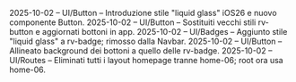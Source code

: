 2025-10-02 – UI/Button – Introduzione stile "liquid glass" iOS26 e nuovo componente Button.
2025-10-02 – UI/Button – Sostituiti vecchi stili rv-button e aggiornati bottoni in app.
2025-10-02 – UI/Badges – Aggiunto stile "liquid glass" a rv-badge; rimosso dalla Navbar.
2025-10-02 – UI/Button – Allineato background dei bottoni a quello delle rv-badge.
2025-10-02 – UI/Routes – Eliminati tutti i layout homepage tranne home-06; root ora usa home-06.

